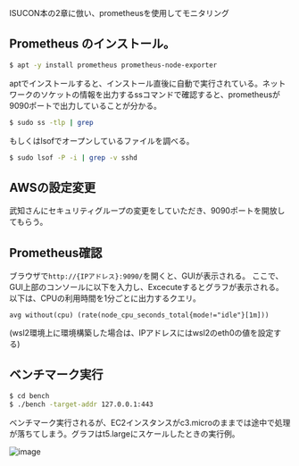 ISUCON本の2章に倣い、prometheusを使用してモニタリング

## Prometheus のインストール。
```bash
$ apt -y install prometheus prometheus-node-exporter
```
aptでインストールすると、インストール直後に自動で実行されている。ネットワークのソケットの情報を出力するssコマンドで確認すると、prometheusが9090ポートで出力していることが分かる。

```bash
$ sudo ss -tlp | grep 
```
もしくはlsofでオープンしているファイルを調べる。
```bash
$ sudo lsof -P -i | grep -v sshd
```

## AWSの設定変更
武知さんにセキュリティグループの変更をしていただき、9090ポートを開放してもらう。

## Prometheus確認
ブラウザで`http://{IPアドレス}:9090/`を開くと、GUIが表示される。
ここで、GUI上部のコンソールに以下を入力し、Excecuteするとグラフが表示される。
以下は、CPUの利用時間を1分ごとに出力するクエリ。
```
avg without(cpu) (rate(node_cpu_seconds_total{mode!="idle"}[1m]))
```
(wsl2環境上に環境構築した場合は、IPアドレスにはwsl2のeth0の値を設定する)

## ベンチマーク実行
```bash
$ cd bench
$ ./bench -target-addr 127.0.0.1:443
```
ベンチマーク実行されるが、EC2インスタンスがc3.microのままでは途中で処理が落ちてしまう。グラフはt5.largeにスケールしたときの実行例。

![image](https://github.com/ChallengeClub/isucon_tips/assets/62125060/69f200a0-3d6b-4554-912d-4f57a845ed9d)
